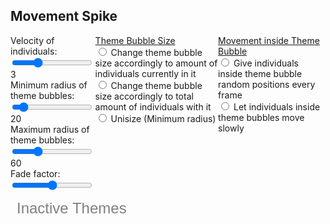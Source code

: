 ## Movement Spike

<div id="upperPanel" class="flexRow">
  <div class="slidecontainer" height="30px">
    <div class="float-left">
      Velocity of individuals: 
      <input type="range" min="0" max="10" value="3" step="1" class="slider" id="velocity-slider">
    </div>
    <div id="velocity-text">
      3
    </div>
    <div class="float-left">
      Minimum radius of theme bubbles: 
      <input type="range" min="1" max="200" value="20" step="1" class="slider" id="min-radius-slider">
    </div>
    <div id="min-radius-text">
      20
    </div>
    <div class="float-left">
      Maximum radius of theme bubbles: 
      <input type="range" min="1" max="200" value="60" step="1" class="slider" id="max-radius-slider">
    </div>
    <div id="max-radius-text">
      60
    </div>
    <div class="float-left">
      Fade factor: 
      <input type="range" min="0" max="100" value="50" step="1" class="slider" id="fade-factor-slider">
      </div>
  </div>
  <div id="preferencePanel" class="flexRow"> 
    <div id="themeBubbleSizeSelect">
    <u> Theme Bubble Size </u> <br>
      <input type="radio" id="singleTheme" name="singleTheme" value="singleTheme">
      <label for="singleTheme"> Change theme bubble size accordingly to amount of individuals currently in it</label><br>
      <input type="radio" id="totalCountTheme" name="totalCountTheme" value="totalCountTheme">
      <label for="totalCountTheme"> Change theme bubble size accordingly to total amount of individuals with it</label><br>
      <input type="radio" id="unisize" name="unisize" value="unisize">
      <label for="unisize"> Unisize (Minimum radius)</label><br>
    </div>
    <div id="movementInsideThemeBubble">
    <u> Movement inside Theme Bubble </u> <br>
      <input type="radio" id="randomMovement" name="randomMovement" value="randomMovement">
      <label for="randomMovement"> Give individuals inside theme bubble random positions every frame </label><br>
      <input type="radio" id="smallMovement" name="smallMovement" value="smallMovement">
      <label for="smallMovement"> Let individuals inside theme bubbles move slowly</label><br>
    </div>
  </div>
</div>

<div id="divCanvas">
    <svg id="not-active">
      <text x=10 y=25 style="fill:grey; font-family: Arial; font-size: 24px"> Inactive Themes </text>
    </svg>
 </div>
  <canvas id="my-canvas"></canvas>
  <svg id="svg"></svg>
</div>



<style>
circle, .circle {
	fill: #b36;
	fill-opacity: 0.8;
}

.circleForm {
  opacity: 0.4;
}


.flexColumn {
  display: flex;
  flex-direction: column;
}

.flexRow {
  display: flex;
  flex-direction: row;
}

.float-left {
  float: left;
}

.slidecontainer {
  padding-bottom: 10px;
}

#activate-themes-select option {
    font-size: 16px;
    padding: 5px;
    background: #ffffff;
}
</style>

<script>
import { AVFParser } from "https://lively-kernel.org/voices/parsing-data/avf-parser.js"
import ForcesStructure from "https://lively-kernel.org/lively4/BP2019RH1/scratch/forces_spike/forces-structure.js"
import CenterCoordinatesForGroups from "https://lively-kernel.org/lively4/BP2019RH1/scratch/forces_spike/center-coordinates.js"
import d3 from "src/external/d3.v5.js";
import d3Hull from "https://d3js.org/d3-polygon.v1.min.js"
import { ReGL } from "./movement-regl-point-wrapper.js"

// Draw svg constants
const MAX_WIDTH = 1600
const MAX_HEIGHT = 1000
const Z_INDEX = 5

// Point constants
const POINT_SIZE = 7

// Center constants
var CENTER_RADIUS = 50
var MAX_RADIUS = 50
var inactive_radius = 35

// Movement constants
var STEP_SIZE = 4

var divCanvas = lively.query(this, "#divCanvas")
var canvas = lively.query(this, "#my-canvas")
canvas.width = MAX_WIDTH
canvas.height = MAX_HEIGHT
canvas.style.position = "absolute"
//const canvas = this.parentElement.querySelector('canvas')
//const ctx = canvas.getContext('2d')

var svg = lively.query(this, '#svg')
svg.style.position = "absolute"
svg.style.width = MAX_WIDTH
svg.style.height = MAX_HEIGHT
svg.style.zIndex = Z_INDEX

var activeDrawBorders = {min_width: MAX_WIDTH * 0.2, max_width: MAX_WIDTH, min_height: 0, max_height: MAX_HEIGHT }
var inactiveDrawBorders = {min_width: 10, max_width: MAX_WIDTH * 0.2, min_height: 20 + inactive_radius, max_height: MAX_HEIGHT }

var themesDict = {}


var notActiveSvg = lively.query(this, "#not-active")
//notActiveSvg.style.width = "auto"
notActiveSvg.style.position = "absolute"
notActiveSvg.style.float = "left"
notActiveSvg.style.height = MAX_HEIGHT
notActiveSvg.style.width = MAX_WIDTH * 0.2 + "px"
notActiveSvg.margin = "10px"
notActiveSvg.style.border = "1px dashed black"


var velocitySlider = lively.query(this, "#velocity-slider")
var velocityText = lively.query(this, "#velocity-text")

var minRadiusSlider = lively.query(this, "#min-radius-slider")
var minRadiusText = lively.query(this, "#min-radius-text")

var maxRadiusSlider = lively.query(this, "#max-radius-slider")
var maxRadiusText = lively.query(this, "#max-radius-text")

var fadeFactorSlider = lively.query(this, "#fade-factor-slider")


var singleThemeBubbleSize = lively.query(this, '#singleTheme')
var totalCountThemeBubbleSize = lively.query(this, '#totalCountTheme')
var themeBubbleSizeSelect = lively.query(this, '#themeBubbleSizeSelect')
var unisizeThemeBubbleSize = lively.query(this, "#unisize")
unisizeThemeBubbleSize.checked = true

var randomMovementSelect = lively.query(this, "#randomMovement")
randomMovementSelect.checked = true
var smallMovementSelect = lively.query(this, "#smallMovement")

var d3Svg = d3.select(svg)
var width = svg.width
var height = svg.height

var curThemeBubbleSizeStyle = "unisize"
var curInsideThemeBubbleStrategy = "randomMovement"

var fadeFactor = 50
var maximumWaitTime = 1000 // 1 sec - for one aging step 


// initialize context

var world = this
var context = canvas.getContext("webgl") 

// initialize helper objects

var regl = new ReGL(context)

var fbo = regl.regl.framebuffer({
    width: MAX_WIDTH,
    height: MAX_HEIGHT,
    colorFormat: 'rgba',
    depth: false,
    stencil: false,
  })
  
var pastFbo = regl.regl.framebuffer({
    width: MAX_WIDTH,
    height: MAX_HEIGHT,
    colorFormat: 'rgba',
    depth: false,
    stencil: false,
  })
  
  
const drawFbo = regl.regl({
    framebuffer: fbo,
    frag: `
      precision mediump float;
      varying vec4 fragColor;
      
      void main () {
        float r = 0.0, delta = 0.0, alpha = 1.0;
        vec2 cxy = 2.0 * gl_PointCoord - 1.0;
        r = dot(cxy, cxy);

        if (r > 1.0) {
          discard;
         //gl_FragColor = vec4(0.0,0.0,0.0, 0.2);
        //} else if (r > 0.8) {
          //gl_FragColor = vec4(0.0, 0.0, 0.0, 1);
        } else {
          gl_FragColor = vec4(fragColor[0], fragColor[1], fragColor[2], 0.5);
        }
      }`,
    vert: `
      precision mediump float;
      attribute vec2 position;
      attribute float pointWidth;
      attribute vec4 color;

      varying vec4 fragColor;
      uniform float stageWidth;
      uniform float stageHeight;

      // helper function to transform from pixel space to normalized
      // device coordinates (NDC). In NDC (0,0) is the middle,
      // (-1, 1) is the top left and (1, -1) is the bottom right.
      // Stolen from Peter Beshai's great blog post:
      // http://peterbeshai.com/beautifully-animate-points-with-webgl-and-regl.html
      vec2 normalizeCoords(vec2 position) {
        // read in the positions into x and y vars
        float x = position[0];
        float y = position[1];

        return vec2(
          2.0 * ((x / stageWidth) - 0.5),
          // invert y to treat [0,0] as bottom left in pixel space
          -(2.0 * ((y / stageHeight) - 0.5)));
      }

      void main () {
        gl_PointSize = pointWidth;
        gl_Position = vec4(normalizeCoords(position), 0, 1);
        fragColor = color;
      }`,
      attributes: {
        position: function(context, props) {
          return props.points.map(function(point) {
            return [point.drawing.x, point.drawing.y];
          });
        },
        color: function(context, props) {
          return props.points.map(function(point) {
            let c = point.drawing.color
            return [c.r/255.0, c.g/255.0, c.b/255.0, c.opacity];
          });
        },
        pointWidth: function(context, props) {
          return props.points.map(function(point) {
            return point.drawing.size;
          });
        }
      },

      uniforms: {
        stageWidth: regl.regl.context("drawingBufferWidth"),
        stageHeight: regl.regl.context("drawingBufferHeight"),
      },

      count: function(context, props) {
        return props.points.length;
      },
      primitive: "points"
      
  })


const saveToPastBuffer = regl.regl({
    framebuffer: pastFbo,
    frag: `
    precision mediump float;
    uniform sampler2D texture;
    uniform float opacity;
    varying vec2 uv;
    void main () {
    
      gl_FragColor = vec4(floor(255.0 * texture2D(texture,uv) * opacity) / 255.0);
    }`,

    vert: `
    precision mediump float;
    attribute vec2 position;
    varying vec2 uv;
    void main () {
      uv = vec2(1.0 - position.x, 1.0 - position.y);
      gl_Position = vec4(1.0 - 2.0 * position, 0, 1);
    }`,

    attributes: {
      position: [
        -2, 0,
        0, -2,
        2, 2]
    },
    uniforms: {
      texture: fbo,
      opacity: regl.regl.prop('opacity')
    },
    count: 3    
})
  
const drawBuffer = (sourceBuffer, targetBuffer) => regl.regl({
    framebuffer: targetBuffer,
    frag: `
    precision mediump float;
    uniform sampler2D texture;
    varying vec2 uv;
    void main () {
      gl_FragColor = texture2D(texture, uv);
    }`,

    vert: `
    precision mediump float;
    attribute vec2 position;
    varying vec2 uv;
    void main () {
      uv = vec2(1.0 - position.x, 1.0 - position.y);
      gl_Position = vec4(1.0 - 2.0 * position, 0, 1);
    }`,

    attributes: {
      position: [
        -2, 0,
        0, -2,
        2, 2]
    },

    uniforms: {
      texture: sourceBuffer
    },
    count: 3    
})

const clearBuffer = (buffer) => regl.regl.clear({
        color: [1.0, 1.0, 1.0, 1.0],
        depth: 1,
        stencil: 0,
        framebuffer: buffer
  })

const clearCanvas = clearBuffer(pastFbo)
const drawPastToCurrent = drawBuffer(pastFbo, fbo)
const drawCurrentToScreen = drawBuffer(fbo, null)

var node
var themes
var activeThemeCounts = {}
var d3Centers = [];
var individuals = []

velocitySlider.oninput = function() {
  let value = this.value
  velocityText.innerHTML = value
  STEP_SIZE = +value
};

minRadiusSlider.oninput = function() {
  let value = this.value
  minRadiusText.innerHTML = value
  CENTER_RADIUS = +value
  updateNodes()
};

maxRadiusSlider.oninput = function() {
  let value = this.value
  maxRadiusText.innerHTML = value
  MAX_RADIUS = +value
  updateNodes()
};

fadeFactorSlider.oninput = function() {
  let value = this.value
  fadeFactor = +value
};

singleThemeBubbleSize.onclick = function(){
  if (singleThemeBubbleSize.checked) {
    curThemeBubbleSizeStyle = "singleTheme"
    totalCountThemeBubbleSize.checked = false
    unisizeThemeBubbleSize.checked = false
  } else {
    curThemeBubbleSizeStyle = "unisize"
    unisizeThemeBubbleSize.checked = true
  }
  updateNodes()
};

totalCountThemeBubbleSize.onclick = function(){
  if (totalCountThemeBubbleSize.checked) {
    curThemeBubbleSizeStyle = "totalCountTheme"
    singleThemeBubbleSize.checked = false
    unisizeThemeBubbleSize.checked = false
  } else {
    curThemeBubbleSizeStyle = "unisize"
    unisizeThemeBubbleSize.checked = true
  }
  updateNodes()
};

unisizeThemeBubbleSize.onclick = function(){
  if (unisizeThemeBubbleSize.checked) {
    curThemeBubbleSizeStyle = "unisize"
    singleThemeBubbleSize.checked = false
    totalCountThemeBubbleSize.checked = false
  } else {
    unisizeThemeBubbleSize.checked = true
    lively.notify("To disable unisize Theme Bubble Size select other Theme Bubble Size option.")
  }
  updateNodes()
}

randomMovementSelect.onclick = function(){
  if (randomMovementSelect.checked) {
    curInsideThemeBubbleStrategy = "randomMovement"
    smallMovementSelect.checked = false
  } else {
    curInsideThemeBubbleStrategy = "smallMovement"
    smallMovementSelect.checked = true
  }
};

smallMovementSelect.onclick = function(){
  if (smallMovementSelect.checked) {
    curInsideThemeBubbleStrategy = "smallMovement"
    randomMovementSelect.checked = false
  } else {
    curInsideThemeBubbleStrategy = "randomMovement"
    randomMovementSelect.checked = true
  }
};


 
(async () => {
  let data = await AVFParser.loadCovidData();
  individuals = data
  let points = initData(individuals)
  /*for (var i = 0; i < 20; i++) {
    individuals = individuals.concat(data)
  }*/
  themes = individuals.map( individual => individual.themes['L3'])
  themes = new Set(themes.flat())
  themes = Array.from(themes)
  themes.sort()
  themes.push("no_active_theme")
  


  themes.forEach(theme => {
    themesDict[theme] = getRandomCoords(inactiveDrawBorders.min_width, inactiveDrawBorders.max_width, inactiveDrawBorders.min_height, inactiveDrawBorders.max_height)
    themesDict[theme]["active"] = false
    themesDict[theme]["radius"] = themesDict[theme].active? CENTER_RADIUS : inactive_radius
    themesDict[theme]["grouped"] = false
    themesDict[theme]["group"] = false
    themesDict[theme]["tag"] = ""
  })
  
  Object.keys(themesDict).forEach(theme => {
    let elem = themesDict[theme]
        elem["theme"] = theme
        d3Centers.push(elem)
  })
  
    activeThemeCounts = calculateActiveThemeCounts(themes, individuals)

  
  node = d3Svg
    .append("g")
    .selectAll(".circle")
    .data(d3Centers)
    .enter()
    .append('g')
    .classed('circle', true)
    .attr("transform", function(d) { return 'translate('+ [d.x, d.y] + ')' })
  
  node
    .append("circle")
    .classed("circleForm", true)
    .attr("r", function(d){return d.radius})
    .style("fill", function(d) {return d.active ? "red" : "grey"})
    .style("stroke", function(d) {return d.active ? "darkred" : "black"})
    .style("stroke-width", 2)
    .on("dblclick", function(d) {return d.active? deactivateTheme(d.theme) : activateTheme(d.theme)})
    .on("contextmenu", function (d, i) {
            d3.event.preventDefault();
            groupThemes(getOverlayingThemes(d.theme))
    })
  
  node
    .append("text")
    .classed("circleText", true)
    .attr('dy', function(d){return d.radius})
    .attr("text-anchor", "middle")
    .attr("alignment-baseline", "hanging")
    .style("fill", function(d) {return d.active ? "red" : "grey"})
    .text(function(d) {return (d.tag != "") ? d.tag : d.theme})
  
  
  node.call(drag)
  
  let newTargetPosBuffer = {}
  let curTargetPosBuffer = {}
  
  let counter = 0;
  var last_time = performance.now()
  var time_now
  var opacity = 1.0

  regl.regl.frame(({time}) => {
    if (!lively.isInBody(divCanvas)) return;
    
    // 1. clear buffers. somehow the points get really jumbled up and disappear when fbo is cleared too quickly (needs some testing, maybe adding depth and stencil resolved it)
    if (counter >= 3) {
      clearBuffer(fbo)
      counter = 0
    }
    counter++
    
    regl.regl.clear({color: [1.0, 1.0, 1.0, 1.0]})

    
    // 2. load pastFbo to fbo
    fbo.use(() => {
      drawPastToCurrent()    
    })
    
    // 3. draw new points to fbo
    drawPointsWithNewCoordinates(points, newTargetPosBuffer, curTargetPosBuffer)


    // 4. draw fbo to screen
    drawCurrentToScreen()
    
    time_now = performance.now()
    if (fadeFactor == 0) {
      opacity = 1.0
    } else if (fadeFactor == 100) {
      opacity = 0.0
    } else if (time_now - last_time > maximumWaitTime - fadeFactor * 100) {
      last_time = time_now
      opacity = 0.99
    } else {
      opacity = 1.0
    }
    
    
    // 5. put fbo to pastFbo and update transparency
    pastFbo.use(() => {
      saveToPastBuffer({
        opacity: opacity
      })    
    })
    
    
  })
})();



function calculateActiveThemeCounts(themes, individuals) {

  let activeThemeCounts = {}
  let activeThemes = themes.filter(isActive)
  activeThemes.forEach( theme => activeThemeCounts[theme] = {})
  individuals.forEach( individual => {
    let individualActiveThemes = individual.themes.L3.filter(isActive)
    individualActiveThemes.forEach( theme => {
      activeThemeCounts[theme].totalCount = (activeThemeCounts[theme].totalCount || 0) + 1
      activeThemeCounts.totalCount = (activeThemeCounts.totalCount || 0) + 1
    })
    if (individualActiveThemes.length == 1) {
      activeThemeCounts[individualActiveThemes[0]].singleCount = (activeThemeCounts[individualActiveThemes[0]].singleCount || 0) + 1
    }
    
  })
  return activeThemeCounts
}

function getOverlayingThemes(ontopTheme) {
  let overlayingThemes = []
  themes.forEach(theme => {
    let d = calculateDistance(theme, ontopTheme)
    if (d <= themesDict[theme].radius + themesDict[ontopTheme].radius) {
      overlayingThemes.push(theme)
    }
  })
  return overlayingThemes
}

function calculateDistance(theme1, theme2) {
  return Math.hypot(themesDict[theme2].x - themesDict[theme1].x, themesDict[theme2].y - themesDict[theme1].y)
}

function groupThemes(groupThemes) {
  groupThemes.forEach(theme => {
    if (themesDict[theme].grouped) deactivateThemeGroup(getGroup(theme))
      themesDict[theme].grouped = true
      themesDict[theme].active = true
  })
  activeThemeCounts = calculateActiveThemeCounts(themes, individuals)
  createJoinedTheme(groupThemes)
  updateGroupedThemeActiveThemeCount(groupThemes)
  updateNodes()
}

function getGroup(theme){
  let group
  Object.keys(themesDict).forEach(themeKey =>{
    if (themesDict[themeKey].group && themeKey.includes(theme)) group = themeKey
  })
  return (group || theme)
}

function createJoinedTheme(themes){
  themes.sort()
  let activeTheme = themes.find(theme => inside({x: themesDict[theme].x, y: themesDict[theme].y}, activeDrawBorders))
  themesDict[themes] = {x: themesDict[activeTheme].x, y: themesDict[activeTheme].y}
  themesDict[themes]["active"] = true
  themesDict[themes]["radius"] = CENTER_RADIUS
  themesDict[themes]["grouped"] = false
  themesDict[themes]["tag"] = ""
  themesDict[themes]["group"] = true
  themes.forEach(theme => {
    themesDict[theme].x = themesDict[themes].x
    themesDict[theme].y = themesDict[themes].y
  })
  let elem = themesDict[themes]
  elem["theme"] = themes.sort().join(",")
  d3Centers.push(elem)
}

function updateGroupedThemeActiveThemeCount(themes) {
  themes.sort()
  activeThemeCounts[themes] = {totalCount: 0, singleCount: 0}
  themes.forEach(theme => {
    activeThemeCounts[themes].totalCount += activeThemeCounts[theme].totalCount
    activeThemeCounts[themes].singleCount += activeThemeCounts[theme].singleCount
  })
}

function activateTheme(theme, updateCoordinates = true) {

  if (updateCoordinates) {
    updateCoordinatesTheme(theme, activeDrawBorders)
  }
  themesDict[theme].active = true
  updateNodes()
}



function deactivateTheme(theme, updateCoordinates = true) { 
  if (!themesDict[theme]) return
  if (themesDict[theme].group) {
    deactivateThemeGroup(theme, updateCoordinates)
    return
  } 
  if (updateCoordinates) {
    updateCoordinatesTheme(theme, inactiveDrawBorders)
  }
  themesDict[theme].active = false
  updateNodes()
}

function deactivateThemeGroup(theme, updateCoordinates) {
  let groupedThemes = theme.split(",")
  groupedThemes.forEach(groupedTheme => {
    themesDict[groupedTheme].grouped = false
    deactivateTheme(groupedTheme, true)
  })
  deleteThemeGroup(theme)
  updateNodes()
}

function deleteThemeGroup(themeGroup) {
  delete themesDict[themeGroup]
  d3Centers.splice(d3Centers.findIndex(center => center.theme === themeGroup), 1)
}

function updateCoordinatesTheme(theme, drawBorders) {
    let newCoords = getRandomCoords(drawBorders.min_width, drawBorders.max_width, drawBorders.min_height, drawBorders.max_height)
    themesDict[theme].x = newCoords.x
    themesDict[theme].y = newCoords.y
}

function updateCoordinatesThemesInCircle(themes) {
  let count = themes.length
  let angle = (2 * Math.PI) / count
  let middlePoint = calculateMiddlePointOfDrawBorders(activeDrawBorders)
  let radius = calculateRadiusOfDrawBorders(activeDrawBorders, 0.5)
  
  for (var i = 0; i < count; i++) {
    let curAngle = i * angle
    let x = middlePoint.x + radius * Math.cos(curAngle)
    let y = middlePoint.y + radius * Math.sin(curAngle)
    themesDict[themes[i]].x = x
    themesDict[themes[i]].y = y
  }
  updateNodes()
}

function calculateMiddlePointOfDrawBorders(drawBorders) {
  return {x: drawBorders.min_width + (drawBorders.max_width - drawBorders.min_width) / 2, y: drawBorders.min_height + (drawBorders.max_height - drawBorders.min_height) / 2}
}

function calculateRadiusOfDrawBorders(drawBorders, factor = 1) {
  let minDist = drawBorders.max_height - drawBorders.min_height < drawBorders.max_width - drawBorders.min_width ? drawBorders.max_height - drawBorders.min_height : drawBorders.max_width - drawBorders.min_height
  return (minDist / 2) * factor
}

function inside(position, drawBorders) {
  return (position.x >= drawBorders.min_width && position.x <= drawBorders.max_width && position.y >= drawBorders.min_height && position.y <= drawBorders.max_height)
}

function updateThemeRadius(sizeStyle = "unisize") {

  activeThemeCounts = calculateActiveThemeCounts(themes, individuals)
  let radiusFunc = unisizeRadius
  if (sizeStyle == "singleTheme") {
    radiusFunc = calculateSingleThemeRadius
  } else if (sizeStyle == "totalCountTheme") {
    radiusFunc = calculateTotalCountThemeRadius
  }
  //debugger
  Object.keys(themesDict).forEach( theme =>
    themesDict[theme]["radius"] = radiusFunc(theme)
  )
  
}

let unisizeRadius = function(theme) {
  if (!isActive(theme)) return inactive_radius
  return CENTER_RADIUS
}

let calculateSingleThemeRadius = function(theme) {
  if (!isActive(theme)) return inactive_radius
  return CENTER_RADIUS + (MAX_RADIUS - CENTER_RADIUS) * (activeThemeCounts[theme].singleCount || 0) / activeThemeCounts.totalCount
}

let calculateTotalCountThemeRadius = function(theme) {
  if (!isActive(theme)) return inactive_radius
  return CENTER_RADIUS + (MAX_RADIUS - CENTER_RADIUS) * activeThemeCounts[theme].totalCount / activeThemeCounts.totalCount
}

function updateNodes(sizeStyle = "unisize") {
  
  updateThemeRadius(curThemeBubbleSizeStyle)
  //debugger
  node = d3Svg
    .selectAll(".circle")
    .data(d3Centers)
    
    
  node.exit().remove()
    
  var enter = node.enter()
    .append("g")
    .classed('circle', true)
    .attr("transform", function(d) { return 'translate('+ [d.x, d.y] + ')' })

  enter
    .append("circle")
    .classed("circleForm", true)
    .style("stroke-width", 2)
    .on("dblclick", function(d) {return d.active? deactivateTheme(d.theme) : activateTheme(d.theme)})
    .on("contextmenu", function (d, i) {
            d3.event.preventDefault();
            groupThemes(getOverlayingThemes(d.theme))
    })
    
  enter
    .append("text")
    .classed("circleText", true)
    .attr("text-anchor", "middle")
    .attr("alignment-baseline", "hanging")
    .text(function(d) {return (d.tag != "") ? d.tag : d.theme})
      
  node = node.merge(enter)
    .attr("transform", function(d) { return 'translate('+ [d.x, d.y] + ')' })
  
  
    
  node
    .selectAll('.circleForm')
    .attr("r", function(d) {return d.radius})
    .style("opacity", function(d) {return d.grouped ? 0.0 : 0.4})
    .style("fill", function(d) {return d.active ? "red" : "grey"}) 
    .style("stroke", function(d) {return d.active ? "darkred" : "black"})
  
  node
    .selectAll('.circleText')
    .style("opacity", function(d) {return d.grouped ? 0.0 : 1.0})
    .attr('dy', function(d){return d.radius})
    .style("fill", function(d) {return d.active ? "red" : "grey"})
    
  node.call(drag)
}


function randomFromInterval(min, max) {
  return Math.random() * (max - min) + min
}

function randomIntFromInterval(min, max) {
  return Math.floor(randomFromInterval(min, max))
}

function getRandomCoords(min_width = 0, max_width = MAX_WIDTH, min_height = 0, max_height = MAX_HEIGHT) {
  return {x: randomIntFromInterval(min_width, max_width), y: randomIntFromInterval(min_height, max_height)}
}

function initData(data) {
  let result = data
  
  for (var i = 0; i < result.length; i++) {
    let x = randomIntFromInterval(2 * CENTER_RADIUS, MAX_WIDTH - 2 * CENTER_RADIUS)
    let y = randomIntFromInterval(2 * CENTER_RADIUS, MAX_HEIGHT - 2 * CENTER_RADIUS)
    let c = d3.rgb(255,0,0)
    c["opacity"] = 1
    result[i]["drawing"] = {
      id: i,
      y: y,
      x: x,
      sy: y,
      sx: x,
      highlighted: false,
      size: POINT_SIZE,
      color: c,
      defaultColor: d3.rgb(255,0,0),
      nextThemePointDestination: 0
    };
  }
  
  return result

}

const drawPointsWithNewCoordinates = (points, newTargetPosBuffer, curTargetPosBuffer) => { 
  
  points.forEach((point) => {
      let newTargetPosition = getTargetPosition(points, point, STEP_SIZE, newTargetPosBuffer, curTargetPosBuffer)
      point.drawing.x = newTargetPosition.x
      point.drawing.y = newTargetPosition.y
  });
  
  fbo.use(() => {
    drawFbo({
      points: points
    })
  })
}

function reachedTargetPos(targetPos, point, stepsize) {
  return Math.abs(targetPos.x - point.drawing.x) <= themesDict[getTargetTheme(point)].radius && Math.abs(targetPos.y - point.drawing.y) <= themesDict[getTargetTheme(point)].radius
}

function getTargetTheme(point) {
  return point.themes.L3[point.drawing.nextThemePointDestination]
}

function getNextThemePointIndex(point) {
  //return randomIntFromInterval(0, point.themes.L3.length - 1)
  return (point.drawing.nextThemePointDestination + 1) % point.themes.L3.length
}

function getTargetPosByTheme(point) {
  return themesDict[point.themes.L3[point.drawing.nextThemePointDestination]]
}

const isActive = (theme) => themesDict[theme].active

function getTargetPosition(points, point, stepsize, newTargetPosBuffer, curTargetPosBuffer) {
  
  // question 2
  let curTargetPos = getTargetPosByTheme(point)
  
  //question 1
  
  let activeThemes = point.themes.L3.filter(isActive)
  
  if (activeThemes.length == 0) {
    newTargetPosBuffer.x = themesDict["no_active_theme"].x
    newTargetPosBuffer.y = themesDict["no_active_theme"].y
    return newTargetPosBuffer
  }
  
  if (activeThemes.length == 1 && reachedTargetPos(curTargetPos, point, stepsize)) {
  return updateTargetPosBufferInsideThemeBubble(newTargetPosBuffer, curTargetPos, point, activeThemes)
  } else if (!isActive(point.themes.L3[point.drawing.nextThemePointDestination]) || reachedTargetPos(curTargetPos, point, stepsize)) {
    point.drawing.nextThemePointDestination = getNextThemePointIndex(point)
  }

  let xDiff = Math.abs(curTargetPos.x - point.drawing.x)
  let yDiff = Math.abs(curTargetPos.y - point.drawing.y)
  let alpha = 5.0
  
  if (xDiff > yDiff) {
    if (curTargetPos.x - point.drawing.x > 0) {
      newTargetPosBuffer.x = point.drawing.x + stepsize;
    } else {
      newTargetPosBuffer.x = point.drawing.x - stepsize;
    }
    if (curTargetPos.y - point.drawing.y > 0) {
      newTargetPosBuffer.y = point.drawing.y + stepsize * (yDiff / xDiff) * Math.random() * alpha;
    } else {
      newTargetPosBuffer.y = point.drawing.y - stepsize * (yDiff / xDiff) * Math.random() * alpha;
    }
  } else {   
    if (curTargetPos.x - point.drawing.x > 0) {
      newTargetPosBuffer.x = point.drawing.x + stepsize * (xDiff / yDiff) * Math.random() * alpha;
    } else {
      newTargetPosBuffer.x = point.drawing.x - stepsize * (xDiff / yDiff) * Math.random() * alpha;
    }
    if (curTargetPos.y - point.drawing.y > 0) {
      newTargetPosBuffer.y = point.drawing.y + stepsize;
    } else {
      newTargetPosBuffer.y = point.drawing.y - stepsize;
    }
  }
  
  return newTargetPosBuffer
}

function updateTargetPosBufferInsideThemeBubble(newTargetPosBuffer, curTargetPosBuffer, point, activeThemes) {
  if (curInsideThemeBubbleStrategy == "randomMovement") {
    return updateTargetPosInsideThemeBubbleRandom(newTargetPosBuffer, curTargetPosBuffer, point, activeThemes)
  } else if (curInsideThemeBubbleStrategy == "smallMovement") {
    return updateTargetPosInsideThemeBubbleSmallMovement(newTargetPosBuffer, curTargetPosBuffer, point, activeThemes)
  } else {
    lively.notify("No known updateTargetPosBufferInsideThemeBubble strategy given, curInsideThemeBubbleStartegy >>>", curInsideThemeBubbleStrategy)
  }
}

function updateTargetPosInsideThemeBubbleSmallMovement(newTargetPosBuffer, curTargetPosBuffer, point, activeThemes) {
    let inner_radius = 1 //CENTER_RADIUS * 0.8
    let r = Math.sqrt(inner_radius * Math.random())
    let theta = Math.random() * Math.PI * 2;
    newTargetPosBuffer.x = point.drawing.x + r * Math.cos(theta)
    newTargetPosBuffer.y = point.drawing.y + r * Math.sin(theta)
    return newTargetPosBuffer
}

function updateTargetPosInsideThemeBubbleRandom(newTargetPosBuffer,curTargetPosBuffer, point, activeThemes) {
    let inner_radius = themesDict[activeThemes.first].radius * 0.7
    let r = inner_radius * Math.random()
    let theta = Math.random() * Math.PI * 2;
    
    newTargetPosBuffer.x = curTargetPosBuffer.x + r * Math.cos(theta)
    newTargetPosBuffer.y = curTargetPosBuffer.y + r * Math.sin(theta)
    return newTargetPosBuffer
}

function updateTargetPosInsideThemeBubbleLeosStrategy(newTargetPosBuffer, curTargetPosBuffer, point, activeThemes) {
    newTargetPosBuffer.x = point.drawing.x + r * Math.cos(theta)
    newTargetPosBuffer.y = point.drawing.y + r * Math.sin(theta)
    curTargetPosBuffer.x = point.drawing.x + CENTER_RADIUS * Math.cos(theta)
    curTargetPosBuffer.y = point.drawing.y + CENTER_RADIUS * Math.sin(theta)
  
}

var drag = d3.drag().on("drag", function(d, i) {
  clearBuffer(pastFbo)
  
  var dx = d3.event.dx, dy = d3.event.dy
  var newPos = {x: d.x + dx, y: d.y + dy}

  if (inside(newPos, activeDrawBorders) && !d.active) {
    activateTheme(d.theme, false)
  } else if (inside(newPos, inactiveDrawBorders) && d.active) {
    deactivateTheme(d.theme, false)
  } else if (!inside(newPos, activeDrawBorders) && !inside(newPos, inactiveDrawBorders)) {
    return;
  } 
  if (!themesDict[d.theme]) return
  
  d.x += dx
  d.y += dy
  themesDict[d.theme].x = d.x
  themesDict[d.theme].y = d.y
  d.theme.split(",").forEach(theme => {
    themesDict[theme].x = d.x
    themesDict[theme].y = d.y
  })
  d3.select(this).attr("transform", "translate(" + [d.x, d.y] + ")" )
})


</script>